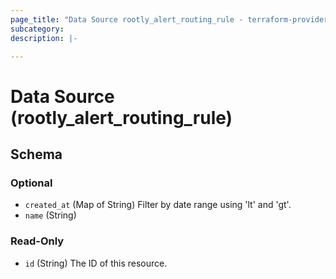 ```yaml
---
page_title: "Data Source rootly_alert_routing_rule - terraform-provider-rootly"
subcategory:
description: |-

---
```


# Data Source (rootly_alert_routing_rule)






<!-- schema generated by tfplugindocs -->
## Schema

### Optional

- `created_at` (Map of String) Filter by date range using 'lt' and 'gt'.
- `name` (String)

### Read-Only

- `id` (String) The ID of this resource.
